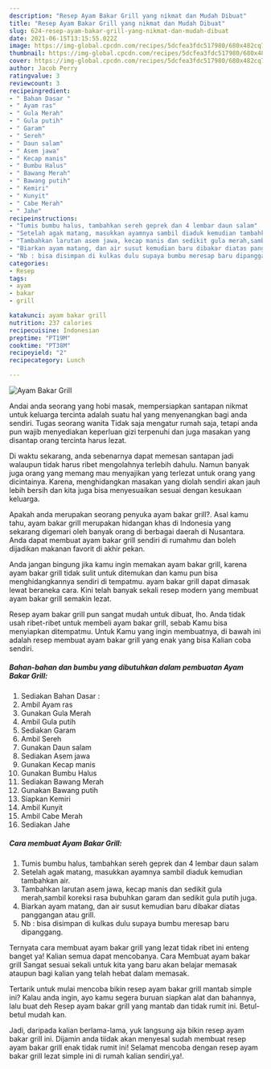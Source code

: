 ```yaml
---
description: "Resep Ayam Bakar Grill yang nikmat dan Mudah Dibuat"
title: "Resep Ayam Bakar Grill yang nikmat dan Mudah Dibuat"
slug: 624-resep-ayam-bakar-grill-yang-nikmat-dan-mudah-dibuat
date: 2021-06-15T13:15:55.022Z
image: https://img-global.cpcdn.com/recipes/5dcfea3fdc517980/680x482cq70/ayam-bakar-grill-foto-resep-utama.jpg
thumbnail: https://img-global.cpcdn.com/recipes/5dcfea3fdc517980/680x482cq70/ayam-bakar-grill-foto-resep-utama.jpg
cover: https://img-global.cpcdn.com/recipes/5dcfea3fdc517980/680x482cq70/ayam-bakar-grill-foto-resep-utama.jpg
author: Jacob Perry
ratingvalue: 3
reviewcount: 3
recipeingredient:
- " Bahan Dasar "
- " Ayam ras"
- " Gula Merah"
- " Gula putih"
- " Garam"
- " Sereh"
- " Daun salam"
- " Asem jawa"
- " Kecap manis"
- " Bumbu Halus"
- " Bawang Merah"
- " Bawang putih"
- " Kemiri"
- " Kunyit"
- " Cabe Merah"
- " Jahe"
recipeinstructions:
- "Tumis bumbu halus, tambahkan sereh geprek dan 4 lembar daun salam"
- "Setelah agak matang, masukkan ayamnya sambil diaduk kemudian tambahkan air."
- "Tambahkan larutan asem jawa, kecap manis dan sedikit gula merah,sambil koreksi rasa bubuhkan garam dan sedikit gula putih juga."
- "Biarkan ayam matang, dan air susut kemudian baru dibakar diatas panggangan atau grill."
- "Nb : bisa disimpan di kulkas dulu supaya bumbu meresap baru dipanggang."
categories:
- Resep
tags:
- ayam
- bakar
- grill

katakunci: ayam bakar grill 
nutrition: 237 calories
recipecuisine: Indonesian
preptime: "PT19M"
cooktime: "PT38M"
recipeyield: "2"
recipecategory: Lunch

---
```



![Ayam Bakar Grill](https://img-global.cpcdn.com/recipes/5dcfea3fdc517980/680x482cq70/ayam-bakar-grill-foto-resep-utama.jpg)

Andai anda seorang yang hobi masak, mempersiapkan santapan nikmat untuk keluarga tercinta adalah suatu hal yang menyenangkan bagi anda sendiri. Tugas seorang  wanita Tidak saja mengatur rumah saja, tetapi anda pun wajib menyediakan keperluan gizi terpenuhi dan juga masakan yang disantap orang tercinta harus lezat.

Di waktu  sekarang, anda sebenarnya dapat memesan santapan jadi walaupun tidak harus ribet mengolahnya terlebih dahulu. Namun banyak juga orang yang memang mau menyajikan yang terlezat untuk orang yang dicintainya. Karena, menghidangkan masakan yang diolah sendiri akan jauh lebih bersih dan kita juga bisa menyesuaikan sesuai dengan kesukaan keluarga. 



Apakah anda merupakan seorang penyuka ayam bakar grill?. Asal kamu tahu, ayam bakar grill merupakan hidangan khas di Indonesia yang sekarang digemari oleh banyak orang di berbagai daerah di Nusantara. Anda dapat membuat ayam bakar grill sendiri di rumahmu dan boleh dijadikan makanan favorit di akhir pekan.

Anda jangan bingung jika kamu ingin memakan ayam bakar grill, karena ayam bakar grill tidak sulit untuk ditemukan dan kamu pun bisa menghidangkannya sendiri di tempatmu. ayam bakar grill dapat dimasak lewat beraneka cara. Kini telah banyak sekali resep modern yang membuat ayam bakar grill semakin lezat.

Resep ayam bakar grill pun sangat mudah untuk dibuat, lho. Anda tidak usah ribet-ribet untuk membeli ayam bakar grill, sebab Kamu bisa menyiapkan ditempatmu. Untuk Kamu yang ingin membuatnya, di bawah ini adalah resep membuat ayam bakar grill yang enak yang bisa Kalian coba sendiri.

<!--inarticleads1-->

##### Bahan-bahan dan bumbu yang dibutuhkan dalam pembuatan Ayam Bakar Grill:

1. Sediakan  Bahan Dasar :
1. Ambil  Ayam ras
1. Gunakan  Gula Merah
1. Ambil  Gula putih
1. Sediakan  Garam
1. Ambil  Sereh
1. Gunakan  Daun salam
1. Sediakan  Asem jawa
1. Gunakan  Kecap manis
1. Gunakan  Bumbu Halus
1. Sediakan  Bawang Merah
1. Gunakan  Bawang putih
1. Siapkan  Kemiri
1. Ambil  Kunyit
1. Ambil  Cabe Merah
1. Sediakan  Jahe




<!--inarticleads2-->

##### Cara membuat Ayam Bakar Grill:

1. Tumis bumbu halus, tambahkan sereh geprek dan 4 lembar daun salam
1. Setelah agak matang, masukkan ayamnya sambil diaduk kemudian tambahkan air.
1. Tambahkan larutan asem jawa, kecap manis dan sedikit gula merah,sambil koreksi rasa bubuhkan garam dan sedikit gula putih juga.
1. Biarkan ayam matang, dan air susut kemudian baru dibakar diatas panggangan atau grill.
1. Nb : bisa disimpan di kulkas dulu supaya bumbu meresap baru dipanggang.




Ternyata cara membuat ayam bakar grill yang lezat tidak ribet ini enteng banget ya! Kalian semua dapat mencobanya. Cara Membuat ayam bakar grill Sangat sesuai sekali untuk kita yang baru akan belajar memasak ataupun bagi kalian yang telah hebat dalam memasak.

Tertarik untuk mulai mencoba bikin resep ayam bakar grill mantab simple ini? Kalau anda ingin, ayo kamu segera buruan siapkan alat dan bahannya, lalu buat deh Resep ayam bakar grill yang mantab dan tidak rumit ini. Betul-betul mudah kan. 

Jadi, daripada kalian berlama-lama, yuk langsung aja bikin resep ayam bakar grill ini. Dijamin anda tiidak akan menyesal sudah membuat resep ayam bakar grill enak tidak rumit ini! Selamat mencoba dengan resep ayam bakar grill lezat simple ini di rumah kalian sendiri,ya!.

